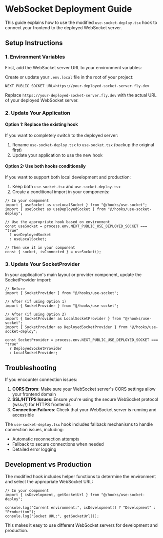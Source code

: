 # WebSocket Deployment Guide

This guide explains how to use the modified `use-socket-deploy.tsx` hook to connect your frontend to the deployed WebSocket server.

## Setup Instructions

### 1. Environment Variables

First, add the WebSocket server URL to your environment variables:

Create or update your `.env.local` file in the root of your project:

```
NEXT_PUBLIC_SOCKET_URL=https://your-deployed-socket-server.fly.dev
```

Replace `https://your-deployed-socket-server.fly.dev` with the actual URL of your deployed WebSocket server.

### 2. Update Your Application

#### Option 1: Replace the existing hook

If you want to completely switch to the deployed server:

1. Rename `use-socket-deploy.tsx` to `use-socket.tsx` (backup the original first)
2. Update your application to use the new hook

#### Option 2: Use both hooks conditionally

If you want to support both local development and production:

1. Keep both `use-socket.tsx` and `use-socket-deploy.tsx`
2. Create a conditional import in your components:

```tsx
// In your component
import { useSocket as useLocalSocket } from "@/hooks/use-socket";
import { useSocket as useDeployedSocket } from "@/hooks/use-socket-deploy";

// Use the appropriate hook based on environment
const useSocket = process.env.NEXT_PUBLIC_USE_DEPLOYED_SOCKET === "true" 
  ? useDeployedSocket 
  : useLocalSocket;

// Then use it in your component
const { socket, isConnected } = useSocket();
```

### 3. Update Your SocketProvider

In your application's main layout or provider component, update the SocketProvider import:

```tsx
// Before
import { SocketProvider } from "@/hooks/use-socket";

// After (if using Option 1)
import { SocketProvider } from "@/hooks/use-socket";

// After (if using Option 2)
import { SocketProvider as LocalSocketProvider } from "@/hooks/use-socket";
import { SocketProvider as DeployedSocketProvider } from "@/hooks/use-socket-deploy";

const SocketProvider = process.env.NEXT_PUBLIC_USE_DEPLOYED_SOCKET === "true"
  ? DeployedSocketProvider
  : LocalSocketProvider;
```

## Troubleshooting

If you encounter connection issues:

1. **CORS Errors**: Make sure your WebSocket server's CORS settings allow your frontend domain
2. **SSL/HTTPS Issues**: Ensure you're using the secure WebSocket protocol (wss://) for HTTPS frontends
3. **Connection Failures**: Check that your WebSocket server is running and accessible

The `use-socket-deploy.tsx` hook includes fallback mechanisms to handle connection issues, including:

- Automatic reconnection attempts
- Fallback to secure connections when needed
- Detailed error logging

## Development vs Production

The modified hook includes helper functions to determine the environment and select the appropriate WebSocket URL:

```tsx
// In your component
import { isDevelopment, getSocketUrl } from "@/hooks/use-socket-deploy";

console.log("Current environment:", isDevelopment() ? "Development" : "Production");
console.log("Socket URL:", getSocketUrl());
```

This makes it easy to use different WebSocket servers for development and production. 